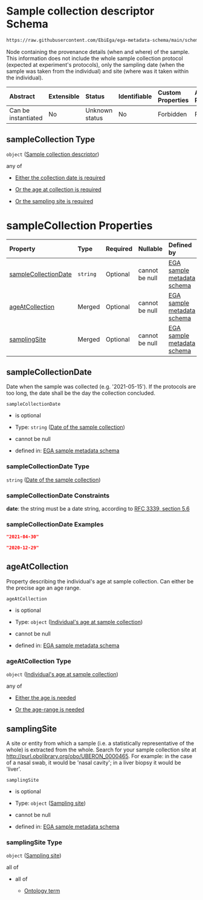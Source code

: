 # Sample collection descriptor Schema

```txt
https://raw.githubusercontent.com/EbiEga/ega-metadata-schema/main/schemas/EGA.sample.json#/properties/sampleCollection
```

Node containing the provenance details (when and where) of the sample. This information does not include the whole sample collection protocol (expected at experiment's protocols), only the sampling date (when the sample was taken from the individual) and site (where was it taken within the individual).

| Abstract            | Extensible | Status         | Identifiable | Custom Properties | Additional Properties | Access Restrictions | Defined In                                                                   |
| :------------------ | :--------- | :------------- | :----------- | :---------------- | :-------------------- | :------------------ | :--------------------------------------------------------------------------- |
| Can be instantiated | No         | Unknown status | No           | Forbidden         | Forbidden             | none                | [EGA.sample.json\*](../../../schemas/EGA.sample.json "open original schema") |

## sampleCollection Type

`object` ([Sample collection descriptor](ega-10-properties-sample-collection-descriptor.md))

any of

* [Either the collection date is required](ega-10-properties-sample-collection-descriptor-anyof-either-the-collection-date-is-required.md "check type definition")

* [Or the age at collection is required](ega-10-properties-sample-collection-descriptor-anyof-or-the-age-at-collection-is-required.md "check type definition")

* [Or the sampling site is required](ega-10-properties-sample-collection-descriptor-anyof-or-the-sampling-site-is-required.md "check type definition")

# sampleCollection Properties

| Property                                      | Type     | Required | Nullable       | Defined by                                                                                                                                                                                                                                                                          |
| :-------------------------------------------- | :------- | :------- | :------------- | :---------------------------------------------------------------------------------------------------------------------------------------------------------------------------------------------------------------------------------------------------------------------------------- |
| [sampleCollectionDate](#samplecollectiondate) | `string` | Optional | cannot be null | [EGA sample metadata schema](ega-10-properties-sample-collection-descriptor-properties-date-of-the-sample-collection.md "https://raw.githubusercontent.com/EbiEga/ega-metadata-schema/main/schemas/EGA.sample.json#/properties/sampleCollection/properties/sampleCollectionDate")   |
| [ageAtCollection](#ageatcollection)           | Merged   | Optional | cannot be null | [EGA sample metadata schema](ega-10-properties-sample-collection-descriptor-properties-individuals-age-at-sample-collection.md "https://raw.githubusercontent.com/EbiEga/ega-metadata-schema/main/schemas/EGA.sample.json#/properties/sampleCollection/properties/ageAtCollection") |
| [samplingSite](#samplingsite)                 | Merged   | Optional | cannot be null | [EGA sample metadata schema](ega-10-properties-sample-collection-descriptor-properties-sampling-site.md "https://raw.githubusercontent.com/EbiEga/ega-metadata-schema/main/schemas/EGA.sample.json#/properties/sampleCollection/properties/samplingSite")                           |

## sampleCollectionDate

Date when the sample was collected (e.g. '2021-05-15'). If the protocols are too long, the date shall be the day the collection concluded.

`sampleCollectionDate`

* is optional

* Type: `string` ([Date of the sample collection](ega-10-properties-sample-collection-descriptor-properties-date-of-the-sample-collection.md))

* cannot be null

* defined in: [EGA sample metadata schema](ega-10-properties-sample-collection-descriptor-properties-date-of-the-sample-collection.md "https://raw.githubusercontent.com/EbiEga/ega-metadata-schema/main/schemas/EGA.sample.json#/properties/sampleCollection/properties/sampleCollectionDate")

### sampleCollectionDate Type

`string` ([Date of the sample collection](ega-10-properties-sample-collection-descriptor-properties-date-of-the-sample-collection.md))

### sampleCollectionDate Constraints

**date**: the string must be a date string, according to [RFC 3339, section 5.6](https://tools.ietf.org/html/rfc3339 "check the specification")

### sampleCollectionDate Examples

```json
"2021-04-30"
```

```json
"2020-12-29"
```

## ageAtCollection

Property describing the individual's age at sample collection. Can either be the precise age an age range.

`ageAtCollection`

* is optional

* Type: `object` ([Individual's age at sample collection](ega-10-properties-sample-collection-descriptor-properties-individuals-age-at-sample-collection.md))

* cannot be null

* defined in: [EGA sample metadata schema](ega-10-properties-sample-collection-descriptor-properties-individuals-age-at-sample-collection.md "https://raw.githubusercontent.com/EbiEga/ega-metadata-schema/main/schemas/EGA.sample.json#/properties/sampleCollection/properties/ageAtCollection")

### ageAtCollection Type

`object` ([Individual's age at sample collection](ega-10-properties-sample-collection-descriptor-properties-individuals-age-at-sample-collection.md))

any of

* [Either the age is needed](ega-10-properties-sample-collection-descriptor-properties-individuals-age-at-sample-collection-anyof-either-the-age-is-needed.md "check type definition")

* [Or the age-range is needed](ega-10-properties-sample-collection-descriptor-properties-individuals-age-at-sample-collection-anyof-or-the-age-range-is-needed.md "check type definition")

## samplingSite

A site or entity from which a sample (i.e. a statistically representative of the whole) is extracted from the whole. Search for your sample collection site at <http://purl.obolibrary.org/obo/UBERON_0000465>. For example: in the case of a nasal swab, it would be 'nasal cavity'; in a liver biopsy it would be 'liver'.

`samplingSite`

* is optional

* Type: `object` ([Sampling site](ega-10-properties-sample-collection-descriptor-properties-sampling-site.md))

* cannot be null

* defined in: [EGA sample metadata schema](ega-10-properties-sample-collection-descriptor-properties-sampling-site.md "https://raw.githubusercontent.com/EbiEga/ega-metadata-schema/main/schemas/EGA.sample.json#/properties/sampleCollection/properties/samplingSite")

### samplingSite Type

`object` ([Sampling site](ega-10-properties-sample-collection-descriptor-properties-sampling-site.md))

all of

* all of

  * [Ontology term](ega-4-defs-ontology-term.md "check type definition")
